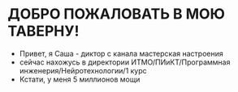 # ДОБРО ПОЖАЛОВАТЬ В МОЮ ТАВЕРНУ!
- Привет, я Саша - диктор с канала мастерская настроения
- сейчас нахожусь в директории ИТМО/ПИиКТ/Программная инженерия/Нейротехнологии/1 курс
- Кстати, у меня 5 миллионов мощи
